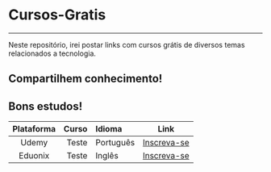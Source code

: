 # Cursos-Gratis
---
 Neste repositório, irei postar links com cursos grátis de diversos temas relacionados a tecnologia. 
 
 ## **Compartilhem conhecimento!**
 
 ## Bons estudos!
 
Plataforma| Curso | Idioma | Link
:---: | ---: | :--- | :---:
Udemy| Teste | Português | [Inscreva-se](https://www.udemy.com/) 
Eduonix | Teste | Inglês | [Inscreva-se](https://www.eduonix.com/) 
